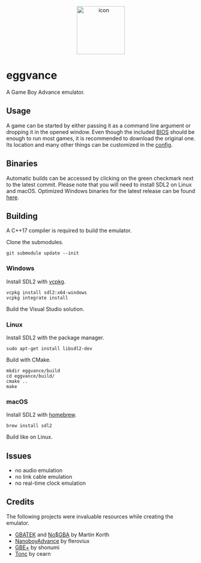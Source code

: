 <div align="center">
  <img alt="icon" height="128" src="https://raw.githubusercontent.com/jsmolka/eggvance/master/eggvance/icon/icon.png">
</div>

# eggvance
A Game Boy Advance emulator.

## Usage
A game can be started by either passing it as a command line argument or dropping it in the opened window. Even though the included [BIOS](https://github.com/Nebuleon/ReGBA/tree/master/bios) should be enough to run most games, it is recommended to download the original one. Its location and many other things can be customized in the [config](https://github.com/jsmolka/eggvance/blob/master/eggvance/eggvance.toml).

## Binaries
Automatic builds can be accessed by clicking on the green checkmark next to the latest commit. Please note that you will need to install SDL2 on Linux and macOS. Optimized Windows binaries for the latest release can be found [here](https://github.com/jsmolka/eggvance/releases).

## Building
A C++17 compiler is required to build the emulator.

Clone the submodules.

```
git submodule update --init
```

### Windows
Install SDL2 with [vcpkg](https://github.com/microsoft/vcpkg).

```
vcpkg install sdl2:x64-windows
vcpkg integrate install
```

Build the Visual Studio solution.

### Linux
Install SDL2 with the package manager.

```
sudo apt-get install libsdl2-dev
```

Build with CMake.

```
mkdir eggvance/build
cd eggvance/build/
cmake ..
make
```

### macOS
Install SDL2 with [homebrew](https://brew.sh/).

```
brew install sdl2
```

Build like on Linux.

## Issues
- no audio emulation
- no link cable emulation
- no real-time clock emulation


## Credits
The following projects were invaluable resources while creating the emulator.
- [GBATEK](https://problemkaputt.de/gbatek.htm) and [No$GBA](https://problemkaputt.de/gba.htm) by Martin Korth
- [NanoboyAdvance](https://github.com/fleroviux/NanoboyAdvance) by fleroviux
- [GBE+](https://github.com/shonumi/gbe-plus) by shonumi
- [Tonc](https://www.coranac.com/tonc/text/toc.htm) by cearn
